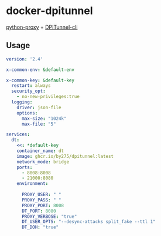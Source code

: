 # docker-dpitunnel

[python-proxy](https://github.com/qwj/python-proxy) + [DPITunnel-cli](https://github.com/zhenyolka/DPITunnel-cli)

## Usage

```yaml
version: '2.4'

x-common-env: &default-env

x-common-key: &default-key
  restart: always
  security_opt:
    - no-new-privileges:true
  logging:
    driver: json-file
    options:
      max-size: "1024k"
      max-file: "5"

services:
  dt:
    <<: *default-key
    container_name: dt
    image: ghcr.io/by275/dpitunnel:latest
    network_mode: bridge
    ports:
      - 8008:8008
      - 21000:8080
    environment:
     
      PROXY_USER: " "
      PROXY_PASS: " "
      PROXY_PORT: 8008
      DT_PORT: 8080   
      PROXY_VERBOSE: "true"
      DT_USER_OPTS: "--desync-attacks split_fake --ttl 1"
      DT_DOH: "true"

```


